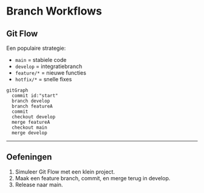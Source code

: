 # Branch Workflows

## Git Flow

Een populaire strategie:  
- `main` = stabiele code  
- `develop` = integratiebranch  
- `feature/*` = nieuwe functies  
- `hotfix/*` = snelle fixes

```mermaid
gitGraph
  commit id:"start"
  branch develop
  branch featureA
  commit
  checkout develop
  merge featureA
  checkout main
  merge develop
```

---

## Oefeningen

1. Simuleer Git Flow met een klein project.  
2. Maak een feature branch, commit, en merge terug in develop.  
3. Release naar main.
